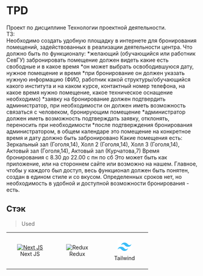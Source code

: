 # TPD
 
Проект по дисциплине Технологии проектной деятельности. <br>
ТЗ: <br>
 Необходимо создать удобную площадку в интернете для бронирования помещений, задействованных в реализации деятельности центра. Что должно быть по функционалу: *желающий (обучающийся или работник СевГУ) забронировать помещение должен видеть какие есть свободные и в какое время *он может выбрать освободившуюся дату, нужное помещение и время *при бронирование он должен указать нужную информацию (ФИО, работник какой структуры/обучающийся какого института и на каком курсе, контактный номер телефона, на какое время нужно помещение, какое техническое оснащение необходимо) *заявку на бронирование должен подтвердить администратор, при необходимости он должен иметь возможность связаться с человеком, бронирующим помещение *администратор должен иметь возможность подтверждать заявку, отклонять, переносить при необходимости *после подтверждения бронирования администратором, в общем календаре это помещение на конкретное время и дату должно быть забронировано Какие помещения есть: Зеркальный зал (Гоголя,14), Холл 2 (Гоголя,14), Холл 3 (Гоголя,14), Актовый зал (Гоголя,14), Актовый зал (Курчатова,7) Время бронирования с 8.30 до 22.00 с пн по сб Это может быть как приложение, или на стороннем сайте или возможно на нашем. Главное, чтобы у каждого был доступ, весь функционал должен быть понятен, создан в едином стиле и со вкусом. Определенных сроков нет, но необходимость в удобной и доступной возможности бронирования - есть.


<h2 align="left" id="debabin-stack">Стэк</h2>

> Used
<table width='100%'>
  <tr>
<td align="center" width="110" height="90">
      <a href="#debabin-stack" >
        <img src="https://raw.githubusercontent.com/samfromaway/samfromaway/master/.github/images/nextjs.png" width="36" height="36" alt="Next JS" />
      </a>
      <br>Next JS
    </td>
 <td align="center" width="110" height="90">
        <img src="https://cdn.worldvectorlogo.com/logos/redux.svg" width="36" height="36" alt="Redux" />
      <br>Redux
    </td>
<td align="center" width="110" height="90">
      <a href="#debabin-stack">
        <img src="https://github.com/devicons/devicon/blob/master/icons/tailwindcss/tailwindcss-plain.svg" width="36" height="36" alt="Tailwind" />
      </a>
      <br>Tailwind
    </td>
  </tr> 
</table>
